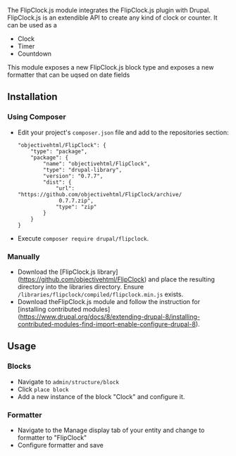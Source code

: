 The FlipClock.js module integrates the FlipClock.js plugin with Drupal.
FlipClock.js is an extendible API to create any kind of clock or counter.
It can be used as a 

* Clock
* Timer
* Countdown

This module exposes a new FlipClock.js block type and 
exposes a new formatter that can be uqsed on date fields

## Installation

### Using Composer

 * Edit your project's `composer.json` file and add to the repositories section:
   ```
   "objectivehtml/FlipClock": {
       "type": "package",
       "package": {
           "name": "objectivehtml/FlipClock",
           "type": "drupal-library",
           "version": "0.7.7",
           "dist": {
               "url": "https://github.com/objectivehtml/FlipClock/archive/
                0.7.7.zip",
               "type": "zip"
           }
       }
   }
   ```
 * Execute `composer require drupal/flipclock`.

### Manually

 * Download the [FlipClock.js library]
   (https://github.com/objectivehtml/FlipClock)
   and place the resulting directory into the libraries directory. Ensure
   `/libraries/flipclock/compiled/flipclock.min.js` exists.
 * Download theFlipClock.js module and follow the instruction for
   [installing contributed modules]
   (https://www.drupal.org/docs/8/extending-drupal-8/installing-contributed-modules-find-import-enable-configure-drupal-8).

## Usage

### Blocks

* Navigate to `admin/structure/block`
* Click `place block`
* Add a new instance of the block "Clock" and configure it.

### Formatter

* Navigate to the Manage display tab of your entity and change to formatter
  to "FlipClock"
* Configure formatter and save
